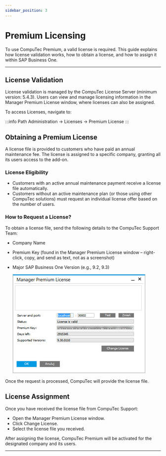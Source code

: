 ```yaml
---
sidebar_position: 3
---
```


# Premium Licensing

To use CompuTec Premium, a valid license is required. This guide explains how license validation works, how to obtain a license, and how to assign it within SAP Business One.

---

## License Validation

License validation is managed by the CompuTec License Server (minimum version: 5.4.3). Users can view and manage licensing information in the Manager Premium License window, where licenses can also be assigned.

To access Licenses, navigate to:

:::info Path
Administration → Licenses → Premium License
:::

## Obtaining a Premium License

A license file is provided to customers who have paid an annual maintenance fee. The license is assigned to a specific company, granting all its users access to the add-on.

### License Eligibility

- Customers with an active annual maintenance payment receive a license file automatically.
- Customers without an active maintenance plan (or those using other CompuTec solutions) must request an individual license offer based on the number of users.

### How to Request a License?

To obtain a license file, send the following details to the CompuTec Support Team:

- Company Name
- Premium Key (found in the Manager Premium License window – right-click, copy, and send as text, not as a screenshot)
- Major SAP Business One Version (e.g., 9.2, 9.3)

    ![Premium Licensing](./media/premium-license.png)

Once the request is processed, CompuTec will provide the license file.

## License Assignment

Once you have received the license file from CompuTec Support:

- Open the Manager Premium License window.
- Click Change License.
- Select the license file you received.

After assigning the license, CompuTec Premium will be activated for the designated company and its users.

---
